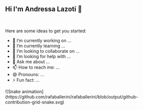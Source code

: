 ## Hi I'm Andressa Lazoti 👋
<div align="center">

</div>
<div style="display: inline_block"><br>

Here are some ideas to get you started:

- 🔭 I’m currently working on ...
- 🌱 I’m currently learning ...
- 👯 I’m looking to collaborate on ...
- 🤔 I’m looking for help with ...
- 💬 Ask me about ...
- 📫 How to reach me: ...
- 😄 Pronouns: ...
- ⚡ Fun fact: ...
</div>
<div> 
   ![Snake animation](https://github.com/rafaballerini/rafaballerini/blob/output/github-contribution-grid-snake.svg)
  </div>
